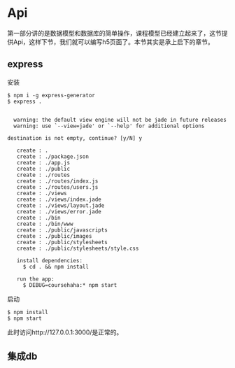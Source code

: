 # Api

第一部分讲的是数据模型和数据库的简单操作，课程模型已经建立起来了，这节提供Api，这样下节，我们就可以编写h5页面了。本节其实是承上启下的章节。


## express


安装

```
$ npm i -g express-generator
$ express .


  warning: the default view engine will not be jade in future releases
  warning: use `--view=jade' or `--help' for additional options

destination is not empty, continue? [y/N] y

   create : .
   create : ./package.json
   create : ./app.js
   create : ./public
   create : ./routes
   create : ./routes/index.js
   create : ./routes/users.js
   create : ./views
   create : ./views/index.jade
   create : ./views/layout.jade
   create : ./views/error.jade
   create : ./bin
   create : ./bin/www
   create : ./public/javascripts
   create : ./public/images
   create : ./public/stylesheets
   create : ./public/stylesheets/style.css

   install dependencies:
     $ cd . && npm install

   run the app:
     $ DEBUG=coursehaha:* npm start
```

启动

```
$ npm install
$ npm start
```

此时访问http://127.0.0.1:3000/是正常的。

## 集成db
